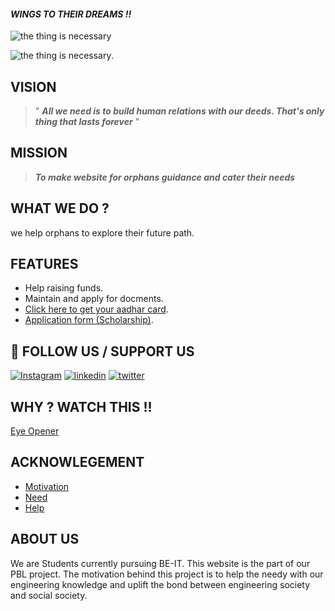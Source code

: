 ####  **_WINGS TO THEIR DREAMS !!_**


![the thing is necessary](https://en-media.thebetterindia.com/uploads/2017/01/garima-5-1.jpg)

![the thing is necessary](https://cdn-benpo.nitrocdn.com/tAzdXLshBhKfEEMFyaqBLclxwChIpeXf/assets/static/optimized/rev-aaa7727/wp-content/uploads/2018/09/Untitled-design-7.png).

## VISION 

> " **_All we need is to build human relations with our deeds. That's only thing that lasts forever_** "


## MISSION 

 > _**To make website for orphans guidance and cater their needs**_


## WHAT WE DO ?
we help orphans to explore their future path.


## FEATURES

- Help raising funds.
- Maintain and apply for docments. 
- [Click here to get your aadhar card](https://uidai.gov.in/).
- [Application form (Scholarship)](https://forms.gle/JntHh2D77E8AxJcC7).


## 🔗  FOLLOW US / SUPPORT US 
[![Instagram](https://img.shields.io/badge/Instagram-000?style=for-the-badge&logo=ko-fi&logoColor=white)](https://www.instagram.com/om_5001_/)
[![linkedin](https://img.shields.io/badge/linkedin-0A66C2?style=for-the-badge&logo=linkedin&logoColor=white)](https://www.linkedin.com/)
[![twitter](https://img.shields.io/badge/twitter-1DA1F2?style=for-the-badge&logo=twitter&logoColor=white)](https://twitter.com/)


## WHY ? WATCH THIS !!

[Eye Opener](https://youtu.be/f5mqlFPO_I8)


## ACKNOWLEGEMENT

 - [Motivation](https://www.cry.org/)
 - [Need ](https://www.globalgiving.org/projects/help-an-orphan-in-india-receive-an-education/#:~:text=Poor%20or%20orphaned%20children%20are,be%20forced%20into%20bonded%20labor.)
 - [Help](https://bulldogjob.com/news/449-how-to-write-a-good-readme-for-your-github-project)

## ABOUT US

We are Students currently pursuing BE-IT. This website is the part of our PBL project. The motivation behind this project is to help the needy with our engineering knowledge and uplift the bond between engineering society and social society. 




